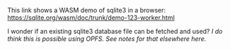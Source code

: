 This link shows a WASM demo of sqlite3 in a browser:
https://sqlite.org/wasm/doc/trunk/demo-123-worker.html

I wonder if an existing sqlite3 database file can be fetched and used?
*I do think this is possible using OPFS. See notes for that elsewhere here.*
